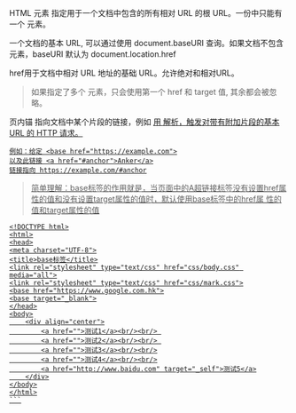 HTML <base> 元素 指定用于一个文档中包含的所有相对 URL 的根 URL。一份中只能有一个 <base> 元素。

一个文档的基本 URL, 可以通过使用 document.baseURI 查询。如果文档不包含 <base> 元素，baseURI 默认为 document.location.href

href用于文档中相对 URL 地址的基础 URL。允许绝对和相对URL。

> 如果指定了多个 <base> 元素，只会使用第一个 href 和 target 值, 其余都会被忽略。

​页内锚​
指向文档中某个片段的链接，例如 <a href="#some-id"> 用 <base> 解析，触发对带有附加片段的基本 URL 的 HTTP 请求。

```
例如：给定 <base href="https://example.com">
以及此链接 <a href="#anchor">Anker</a>
链接指向 https://example.com/#anchor
```
> 简单理解：base标签的作用就是，当页面中的A超链接标签没有设置href属性的值和没有设置target属性的值时，默认使用base标签中的href属 性的值和target属性的值

```
<!DOCTYPE html>
<html>
<head>
<meta charset="UTF-8">
<title>base标签</title>
<link rel="stylesheet" type="text/css" href="css/body.css" media="all">
<link rel="stylesheet" type="text/css" href="css/mark.css">
<base href="https://www.google.com.hk">
<base target="_blank">
</head>
<body>
    <div align="center">
        <a href="">测试1</a><br/><br/> 
        <a href="">测试2</a><br/><br/> 
        <a href="">测试3</a><br/><br/>
        <a href="">测试4</a><br/><br/>
        <a href="http://www.baidu.com" target="_self">测试5</a>
    </div>
</body>
</html>
​```
